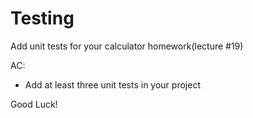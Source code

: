 # Testing


Add unit tests for your calculator homework(lecture #19)

AC:
- Add at least three unit tests in your project

Good Luck!